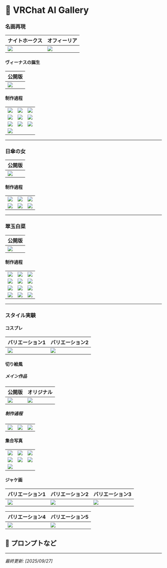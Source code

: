 # 🎨 VRChat AI Gallery

### 名画再現

| **ナイトホークス** | **オフィーリア** |
|-----------|----------|
| ![](images/1~5/001ナイトホークス000.jpg) | ![](images/1~5/002オフィーリア000.jpg) |

#### ヴィーナスの誕生

| 公開版 |
|--------|
| ![](images/1~5/003ヴィーナスの誕生00a.jpg) |

#### 制作過程
| | | |
|---|---|---|
| ![](images/1~5/003ヴィーナスの誕生001.jpg) | ![](images/1~5/003ヴィーナスの誕生002.jpg) | ![](images/1~5/003ヴィーナスの誕生003.jpg) |
| ![](images/1~5/003ヴィーナスの誕生004.jpg) | ![](images/1~5/003ヴィーナスの誕生005.jpg) | ![](images/1~5/003ヴィーナスの誕生006.jpg) |
| ![](images/1~5/003ヴィーナスの誕生009.jpg) | ![](images/1~5/003ヴィーナスの誕生010.jpg) | ![](images/1~5/003ヴィーナスの誕生011.jpg) |
| ![](images/1~5/003ヴィーナスの誕生012.jpg) | | |

---

### 日傘の女

| 公開版 |
|--------|
| ![](images/1~5/004日傘の女00a.jpg) |

#### 制作過程
| | | |
|---|---|---|
| ![](images/1~5/004日傘の女001.jpg) | ![](images/1~5/004日傘の女002.jpg) | ![](images/1~5/004日傘の女003.jpg) |
| ![](images/1~5/004日傘の女004.jpg) | ![](images/1~5/004日傘の女005.jpg) | ![](images/1~5/004日傘の女006.jpg) |

---

### 翠玉白菜

| 公開版 |
|--------|
| ![](images/1~5/005翠玉白菜00a.jpg) |

#### 制作過程
| | | |
|---|---|---|
| ![](images/1~5/005翠玉白菜000.jpg) | ![](images/1~5/005翠玉白菜002.jpg) | ![](images/1~5/005翠玉白菜003.jpg) |
| ![](images/1~5/005翠玉白菜004.jpg) | ![](images/1~5/005翠玉白菜005.jpg) | ![](images/1~5/005翠玉白菜006.jpg) |
| ![](images/1~5/005翠玉白菜007.jpg) | ![](images/1~5/005翠玉白菜008.jpg) | ![](images/1~5/005翠玉白菜009.jpg) |
| ![](images/1~5/005翠玉白菜010.jpg) | ![](images/1~5/005翠玉白菜011.jpg) | ![](images/1~5/005翠玉白菜001.jpg) |

---

### スタイル実験

#### コスプレ

| バリエーション1 | バリエーション2 |
|----------------|----------------|
| ![](images/1~5/習作「コスプレ」001.jpg) | ![](images/1~5/習作「コスプレ」002.jpg) |


#### 切り絵風

##### メイン作品
| 公開版 | オリジナル |
|--------|-----------|
| ![](images/1~5/習作「切り絵風」00a.jpg) | ![](images/1~5/習作「切り絵風」000.jpg) |

##### 制作過程
| | | |
|---|---|---|
| ![](images/1~5/習作「切り絵風」001.jpg) | ![](images/1~5/習作「切り絵風」002.jpg) | ![](images/1~5/習作「切り絵風」003.jpg) |

#### 集合写真
| | | |
|---|---|---|
| ![](images/1~5/習作「集合写真」001.jpg) | ![](images/1~5/習作「集合写真」002.jpg) | ![](images/1~5/習作「集合写真」003.jpg) |
| ![](images/1~5/習作「集合写真」004.jpg) | ![](images/1~5/習作「集合写真」005.jpg) | ![](images/1~5/習作「集合写真」006.jpg) |
| ![](images/1~5/習作「集合写真」007.jpg) | | |

#### ジャケ画

| バリエーション1 | バリエーション2 | バリエーション3 |
|----------------|----------------|----------------|
| ![](images/1~5/習作「ニルヴァーナ」001.jpg) | ![](images/1~5/習作「ニルヴァーナ」002.jpg) | ![](images/1~5/習作「ニルヴァーナ」003.jpg) |

| バリエーション4 | バリエーション5 |
|----------------|----------------|
| ![](images/1~5/習作「ニルヴァーナ」004.jpg) | ![](images/1~5/習作「ニルヴァーナ」005.jpg) |


## 📝 プロンプトなど

---

*最終更新: [2025/09/27]*

